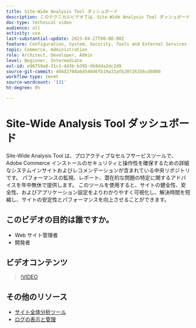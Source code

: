 ```yaml
---
title: Site-Wide Analysis Tool ダッシュボード
description: このテクニカルビデオでは、Site-Wide Analysis Tool ダッシュボードを使用して詳細なシステムインサイトとレコメンデーションにアクセスし、Adobe Commerce インストールのセキュリティと操作性を確保する方法を説明します。
doc-type: technical video
audience: all
activity: use
last-substantial-update: 2023-04-27T00:00:00Z
feature: Configuration, System, Security, Tools and External Services
topic: Commerce, Administration
role: Architect, Developer, Admin
level: Beginner, Intermediate
exl-id: e96759a8-31c3-4d3b-b395-db9dda2dc2d9
source-git-commit: 404d2708a6d540d6fb19a33afb20726356cd8000
workflow-type: tm+mt
source-wordcount: '131'
ht-degree: 0%

---
```


# Site-Wide Analysis Tool ダッシュボード

Site-Wide Analysis Tool は、プロアクティブなセルフサービスツールで、Adobe Commerce インストールのセキュリティと操作性を確保するための詳細なシステムインサイトおよびレコメンデーションが含まれている中央リポジトリです。 パフォーマンスの監視、レポート、潜在的な問題の特定に関するアドバイスを年中無休で提供します。 このツールを使用すると、サイトの健全性、安全性、およびアプリケーション設定をよりわかりやすく可視化し、解決時間を短縮し、サイトの安定性とパフォーマンスを向上させることができます。

## このビデオの目的は誰ですか。

- Web サイト管理者
- 開発者

## ビデオコンテンツ

>[!VIDEO](https://video.tv.adobe.com/v/344001?quality=12&learn=on)

## その他のリソース

- [サイト全体分析ツール](https://experienceleague.adobe.com/docs/commerce-operations/tools/site-wide-analysis-tool/intro.html)
- [ログの表示と管理](https://experienceleague.adobe.com/docs/commerce-cloud-service/user-guide/develop/test/log-locations.html)
